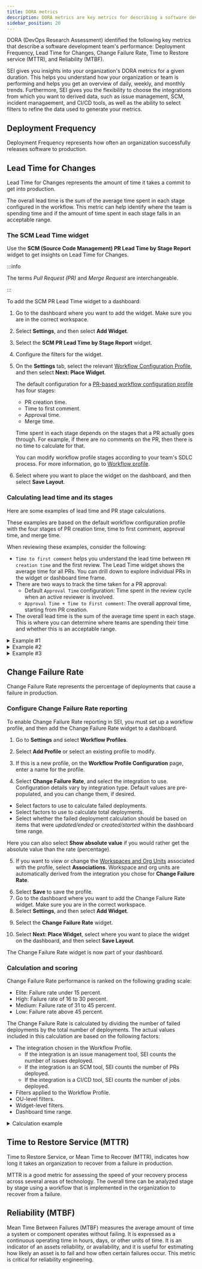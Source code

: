 ```yaml
---
title: DORA metrics
description: DORA metrics are key metrics for describing a software development team's performance.
sidebar_position: 20
---
```


DORA (DevOps Research Assessment) identified the following key metrics that describe a software development team's performance: Deployment Frequency, Lead Time for Changes, Change Failure Rate, Time to Restore service (MTTR), and Reliability (MTBF).

SEI gives you insights into your organization's DORA metrics for a given duration. This helps you understand how your organization or team is performing and helps you get an overview of daily, weekly, and monthly trends. Furthermore, SEI gives you the flexibility to choose the integrations from which you want to derived data, such as issue management, SCM, incident managaement, and CI/CD tools, as well as the ability to select filters to refine the data used to generate your metrics.

## Deployment Frequency

Deployment Frequency represents how often an organization successfully releases software to production.


## Lead Time for Changes

Lead Time for Changes represents the amount of time it takes a commit to get into production.

The overall lead time is the sum of the average time spent in each stage configured in the workflow. This metric can help identify where the team is spending time and if the amount of time spent in each stage falls in an acceptable range.

### The SCM Lead Time widget

Use the **SCM (Source Code Management) PR Lead Time by Stage Report** widget to get insights on Lead Time for Changes.

:::info

The terms *Pull Request (PR)* and *Merge Request* are interchangeable.

:::

To add the SCM PR Lead Time widget to a dashboard:

1. Go to the dashboard where you want to add the widget. Make sure you are in the correct workspace.
2. Select **Settings**, and then select **Add Widget**.
3. Select the **SCM PR Lead Time by Stage Report** widget.
4. Configure the filters for the widget.
5. On the **Settings** tab, select the relevant [Workflow Configuration Profile](../../sei-profiles/workflow-profile.md), and then select **Next: Place Widget**.

   The default configuration for a [PR-based workflow configuration profile](../../sei-profiles/workflow-profile.md#create-a-profile-to-track-lead-time-in-scm) has four stages:

   * PR creation time.
   * Time to first comment.
   * Approval time.
   * Merge time.

    Time spent in each stage depends on the stages that a PR actually goes through. For example, if there are no comments on the PR, then there is no time to calculate for that.

    You can modify workflow profile stages according to your team's SDLC process. For more information, go to [Workflow profile](../../sei-profiles/workflow-profile.md).

6. Select where you want to place the widget on the dashboard, and then select **Save Layout**.

### Calculating lead time and its stages

Here are some examples of lead time and PR stage calculations.

These examples are based on the default workflow configuration profile with the four stages of PR creation time, time to first comment, approval time, and merge time.

When reviewing these examples, consider the following:

* `Time to first comment` helps you understand the lead time between `PR creation time` and the first review. The Lead Time widget shows the average time for all PRs. You can drill down to explore individual PRs in the widget or dashboard time frame.
* There are two ways to track the time taken for a PR approval:
  * Default `Approval Time` configuration: Time spent in the review cycle when an active reviewer is involved.
  * `Approval Time + Time to First comment`: The overall approval time, starting from PR creation.
* The overall lead time is the sum of the average time spent in each stage. This is where you can determine where teams are spending their time and whether this is an acceptable range.

<details>
<summary>Example #1</summary>

For this example, assume the following series of events occurs:

1. Contributor makes a commit (`Commit created event`).
2. Contributor creates a Pull Request (`Pull Request created event`).
3. The Pull Request is approved by an approver (`Pull Request approval event`).
4. The Pull Request is merged to the repository (`Pull Request Merged event`).

As a result the following calculations are made:

```
PR creation time = Pull Request created event - Commit created event
Time to first comment = Pull Request approval event - Pull Request created event
Approval Time = 0
Merge Time = Pull Request Merged event - Pull Request approval event
```

Approval Time is calculated as `0` because there were no review comments made on the PR.

</details>

<details>
<summary>Example #2</summary>

For this example, assume the following series of events occurs:

1. Contributor makes a commit (`Commit created event`).
2. Contributor creates a pull request (`Pull Request created event`).
3. Reviewer adds a comment (`Review1 event`).
4. The Pull Request is approved by an approver (`Pull Request approval event`).
5. The Pull Request is merged to the repository (`Pull Request Merged event`).

As a result, the following calculations are made:

```
PR creation time = Pull Request created event - Commit created event
Time to first comment = Review1 event - Pull Request created event
Approval Time = Pull Request approval event - Review1 event
Merge Time = Pull Request Merged event - Pull Request approval event
```

</details>

<details>
<summary>Example #3</summary>

For this example, assume the following series of events occurs:

1. Contributor makes a commit (`Commit created event`).
2. Contributor creates a pull request (`Pull Request created event`).
3. Reviewer adds a comment (`Review1 event`).
4. Reviewer adds a comment (`Review2 event`).
5. Reviewer adds a comment (`Review3 event`).
6. The Pull Request is approved by an approver (`Pull Request approval event`).
7. The Pull Request is merged to the repository (`Pull Request Merged event`).

As a result, the following calculations are made:

```
PR creation time = Pull Request created event - Commit created event
Time to first comment = Review1 event - Pull Request created event
Approval Time = Review3 event - Review1 event
Merge Time = Pull Request Merged event - Pull Request approval event
```

</details>

## Change Failure Rate

Change Failure Rate represents the percentage of deployments that cause a failure in production.

### Configure Change Failure Rate reporting

To enable Change Failure Rate reporting in SEI, you must set up a workflow profile, and then add the Change Failure Rate widget to a dashboard.

1. Go to **Settings** and select **Workflow Profiles**.

<!-- image (24).png -->

2. Select **Add Profile** or select an existing profile to modify.

<!-- image (22).png -->

3. If this is a new profile, on the **Workflow Profile Configuration** page, enter a name for the profile.

<!-- image.png, image (9).png -->

4.  Select **Change Failure Rate**, and select the integration to use. Configuration details vary by integration type. Default values are pre-populated, and you can change them, if desired.

   * Select factors to use to calculate failed deployments.
   * Select factors to use to calculate total deployments.
   * Select whether the failed deployment calculation should be based on items that were *updated/ended* or *created/started* within the dashboard time range.

   Here you can also select **Show absolute value** if you would rather get the absolute value than the rate (percentage).

<!-- image (6).png image (3).png image (5).png -->

5. If you want to view or change the [Workspaces and Org Units](/docs/category/workspaces-and-org-units) associated with the profile, select **Associations**. Workspace and org units are automatically derived from the integration you chose for **Change Failure Rate**.

<!-- image (12).png -->

6. Select **Save** to save the profile.
7. Go to the dashboard where you want to add the Change Failure Rate widget. Make sure you are in the correct workspace.
8. Select **Settings**, and then select **Add Widget**.

<!-- image (25).png -->

9. Select the **Change Failure Rate** widget.

10. Select **Next: Place Widget**, select where you want to place the widget on the dashboard, and then select **Save Layout**.

<!-- image (15).png, image (10).png -->

The Change Failure Rate widget is now part of your dashboard.

<!-- image (19).png -->

### Calculation and scoring

Change Failure Rate performance is ranked on the following grading scale:

* Elite: Failure rate under 15 percent.
* High: Failure rate of 16 to 30 percent.
* Medium: Failure rate of 31 to 45 percent.
* Low: Failure rate above 45 percent.

The Change Failure Rate is calculated by dividing the number of failed deployments by the total number of deployments. The actual values included in this calculation are based on the following factors:

* The integration chosen in the Workflow Profile.
  * If the integration is an issue management tool, SEI counts the number of issues deployed.
  * If the integration is an SCM tool, SEI counts the number of PRs deployed.
  * If the integration is a CI/CD tool, SEI counts the number of jobs deployed.
* Filters applied to the Workflow Profile.
* OU-level filters.
* Widget-level filters.
* Dashboard time range.

<details>
<summary>Calculation example</summary>

Consider the following Change Failure Rate configuration:

* Integration: Jira
* Filter for Failed Deployment: Status Category Equals Done
* Filter for Total Deployment: Status Category Equals Done, To do, In Progress
* Calculation parameter: Ticket resolved in Dashboard Time Range
* Time Range selected on the dashboard: Last 3 months

With this configuration, the Change Failure Rate widget shows the total number of tickets with a status of **Done** divided by the total number of tickets with a status of **Done**, **In Progress**, or **To Do**.

```
Change Failure Rate = ( Tickets in Done status ) / (Tickets in Done status + Ticket in In Progress status + Tickets in To Do status )
```

Assuming there are 45 tickets in **Done** status and 90 tickets in **Done**, **In Progress**, or **To Do** status, then the Change Failure Rate is 45 divided by 90, or 0.5 (50 percent).

```
45 / 90 = 0.5
Change Failure Rate = 50%
```

</details>

## Time to Restore Service (MTTR)

Time to Restore Service, or Mean Time to Recover (MTTR), indicates how long it takes an organization to recover from a failure in production.

MTTR is a good metric for assessing the speed of your recovery process across several areas of technology. The overall time can be analyzed stage by stage using a workflow that is implemented in the organization to recover from a failure.

## Reliability (MTBF)

Mean Time Between Failures (MTBF) measures the average amount of time a system or component operates without failing. It is expressed as a continuous operating time in hours, days, or other units of time. It is an indicator of an assets reliability, or availability, and it is useful for estimating how likely an asset is to fail and how often certain failures occur. This metric is critical for reliability engineering.
